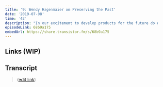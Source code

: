 ```yaml
---
title: '9: Wendy Hagenmaier on Preserving the Past'
date: '2019-07-08'
time: '42'
description: "In our excitement to develop products for the future do we neglect the past? Wendy Hagenmaier (Georgia Tech) discusses with Henry on the importance of maintaining our history, especially in software itself. They chat all about archival: what is it, what should concern an archivist, differences b/t physical/digital, artifacts/process, value/worth of things to preserve, struggles, places where archival can happen (personal, libraries, companies, museums), and our shared responsibility and knowledge."
episodeLink: 68b9a175
embedUrl: https://share.transistor.fm/s/68b9a175
---
```


## Links (WIP)

## Transcript

> ([edit link](https://github.com/hzoo/maintainersanonymous.com/edit/master/src/pages/preservation.md))